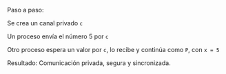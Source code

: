 
Paso a paso:

Se crea un canal privado ```c```

Un proceso envía el número 5 por ```c```

Otro proceso espera un valor por ```c```, lo recibe y continúa como ```P```, con ```x = 5```

Resultado: Comunicación privada, segura y sincronizada.


